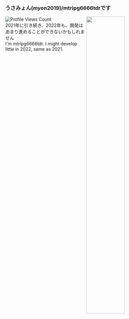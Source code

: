 <!--### Hi there 👋-->
### うさみょん(myon2019)/mtripg6666tdrです  
<img src="https://github-readme-stats.vercel.app/api/top-langs/?username=mtripg6666tdr&layout=compact&langs_count=10&hide=c,svelte&bg_color=ffffff00&title_color=fe489b&text_color=e5418c" align="right" width="49%">

![Profile Views Count](https://komarev.com/ghpvc/?username=mtripg6666tdr&color=fe489b&label=%E2%98%85Profile+views)  
2021年に引き続き、2022年も、開発はあまり進めることができないかもしれません  
I'm mtripg6666tdr. I might develop little in 2022, same as 2021.

<!--
**mtripg6666tdr/mtripg6666tdr** is a ✨ _special_ ✨ repository because its `README.md` (this file) appears on your GitHub profile.

Here are some ideas to get you started:

- 🔭 I’m currently working on ...
- 🌱 I’m currently learning ...
- 👯 I’m looking to collaborate on ...
- 🤔 I’m looking for help with ...
- 💬 Ask me about ...
- 📫 How to reach me: ...
- 😄 Pronouns: ...
- ⚡ Fun fact: ...
-->
